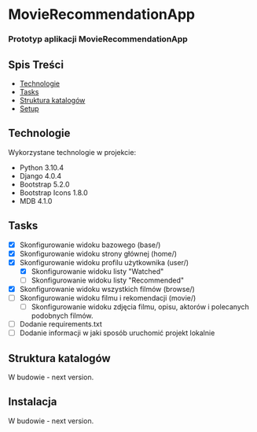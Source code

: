 # MovieRecommendationApp
### Prototyp aplikacji MovieRecommendationApp


## Spis Treści
* [Technologie](#technologie)
* [Tasks](#tasks)
* [Struktura katalogów](#struktura-katalogów)
* [Setup](#Setup)


## Technologie
Wykorzystane technologie w projekcie:
- Python 3.10.4
- Django 4.0.4
- Bootstrap 5.2.0
- Bootstrap Icons 1.8.0
- MDB 4.1.0

## Tasks
- [x] Skonfigurowanie widoku bazowego (base/)
- [x] Skonfigurowanie widoku strony głównej (home/)
- [x] Skonfigurowanie widoku profilu użytkownika (user/)
    - [x] Skonfigurowanie widoku listy "Watched"
    - [ ] Skonfigurowanie widoku listy "Recommended"
- [x] Skonfigurowanie widoku wszystkich filmów (browse/)
- [ ] Skonfigurowanie widoku filmu i rekomendacji (movie/) 
    - [ ] Skonfigurowanie widoku zdjęcia filmu, opisu, aktorów i polecanych podobnych filmów.
- [ ] Dodanie requirements.txt
- [ ] Dodanie informacji w jaki sposób uruchomić projekt lokalnie

## Struktura katalogów
W budowie - next version.

## Instalacja 
W budowie - next version.